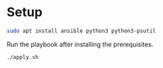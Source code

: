 # Setup

```sh
sudo apt install ansible python3 python3-psutil
```

Run the playbook after installing the prerequisites.

```sh
./apply.sh
```
